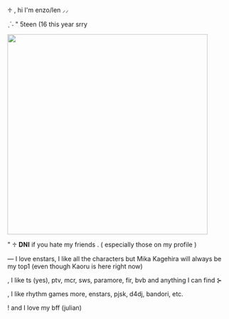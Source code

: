 ♱  , hi I'm enzo/len  ⸝⸝

 ˎˊ˗  " 5teen (16 this year srry
       
<img src= "https://files.catbox.moe/kelspx.gif" width="450" height="alto"/>

"  ♱   𝐃𝐍𝐈 if you hate my friends . ( especially those on my profile ) 

— I love enstars, I like all the characters but Mika Kagehira will always be my top1 
  (even though Kaoru is here right now)

 , I like ts (yes), ptv, mcr, sws, paramore, fir, bvb and anything I can find ⊱
  
 , I like rhythm games more, enstars, pjsk, d4dj, bandori, etc.

   ! and I love my bff (julian)
